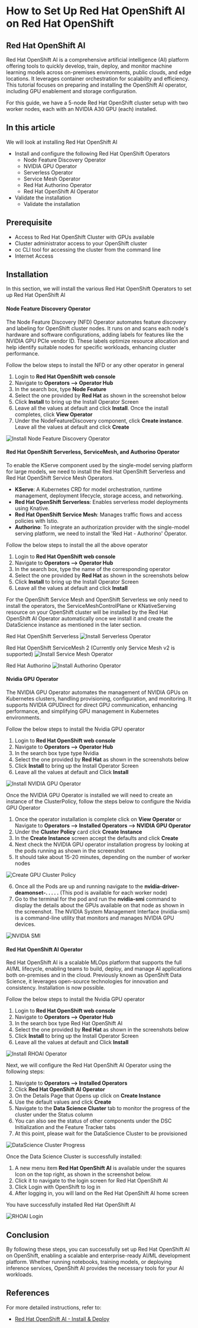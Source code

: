 
# How to Set Up Red Hat OpenShift AI on Red Hat OpenShift

## Red Hat OpenShift AI
Red Hat OpenShift AI is a comprehensive artificial intelligence (AI) platform offering tools to quickly develop, train, deploy, and monitor machine learning models across on-premises environments, public clouds, and edge locations.
It leverages container orchestration for scalability and efficiency. This tutorial focuses on preparing and installing the OpenShift AI operator, including GPU enablement and storage configuration.

For this guide, we have a 5-node Red Hat OpenShift cluster setup with two worker nodes, each with an NVIDIA A30 GPU (each) installed. 


## In this article
We will look at installing Red Hat OpenShift AI
 - Install and configure the following Red Hat OpenShift Operators
	 - Node Feature Discovery Operator
	 - NVIDIA GPU Operator
	 - Serverless Operator
	 - Service Mesh Operator
	 - Red Hat Authorino Operator
	 - Red Hat OpenShift AI Operator
 - Validate the installation
	 - Validate the installation 

## Prerequisite
 - Access to Red Hat OpenShift Cluster with GPUs available
 - Cluster administrator access to your OpenShift cluster
 - oc CLI tool for accessing the cluster from the command line
 - Internet Access


## Installation
In this section, we will install the various Red Hat OpenShift Operators to set up Red Hat OpenShift AI

#### Node Feature Discovery Operator
The Node Feature Discovery (NFD) Operator automates feature discovery and labeling for OpenShift cluster nodes. It runs on and scans each node's hardware and software configurations, adding labels for features like the NVIDIA GPU PCIe vendor ID. These labels optimize resource allocation and help identify suitable nodes for specific workloads, enhancing cluster performance.

Follow the below steps to install the NFD or any other operator in general

 1. Login to **Red Hat OpenShift web console**
 2. Navigate to **Operators --> Operator Hub**
 3. In the search box, type **Node Feature** 
 4. Select the one provided by **Red Hat** as shown in the screenshot below 
 5. Click **Install** to bring up the Install Operator Screen 
 6. Leave all the values at default and click **Install**. Once the install completes, click **View Operator**
 7. Under the NodeFeatureDiscovery component, click **Create instance**. Leave all the values at default and click **Create**

![Install Node Feature Discovery Operator](https://raw.githubusercontent.com/rohitralhan/InstallRHOAI/refs/heads/main/images/NFDOut1.gif)

#### Red Hat OpenShift Serverless, ServiceMesh, and Authorino Operator
To enable the KServe component used by the single-model serving platform for large models, we need to install the Red Hat OpenShift Serverless and Red Hat OpenShift Service Mesh Operators.

-   **KServe**: A Kubernetes CRD for model orchestration, runtime management, deployment lifecycle, storage access, and networking.
-   **Red Hat OpenShift Serverless**: Enables serverless model deployments using Knative.
-   **Red Hat OpenShift Service Mesh**: Manages traffic flows and access policies with Istio. 
-   **Authorino**: To integrate an authorization provider with the single-model serving platform, we need to install the 'Red Hat - Authorino' Operator.

Follow the below steps to install the all the above operator

 1. Login to **Red Hat OpenShift web console**
 2. Navigate to **Operators --> Operator Hub**
 3. In the search box, type the name of the corresponding operator 
 4. Select the one provided by **Red Hat** as shown in the screenshots below 
 5. Click **Install** to bring up the Install Operator Screen 
 6. Leave all the values at default and click **Install**

For the OpenShift Service Mesh and OpenShift Serverless we only need to install the operators, the ServiceMeshControlPlane or KNativeServing resource on your OpenShift cluster will be installed by the Red Hat OpenShift AI Operator automatically once we install it and create the DataScience instance as mentioned in the later section.

Red Hat OpenShift Serverless
![Install Serverless Operator](https://raw.githubusercontent.com/rohitralhan/InstallRHOAI/refs/heads/main/images/ServerlessOut.gif)

Red Hat OpenShift ServiceMesh 2 (Currently only Service Mesh v2 is supported)
![Install Service Mesh Operator](https://raw.githubusercontent.com/rohitralhan/InstallRHOAI/refs/heads/main/images/ServiceMeshOut.gif)

Red Hat Authorino 
![Install Authorino Operator](https://raw.githubusercontent.com/rohitralhan/InstallRHOAI/refs/heads/main/images/AuthorinoOut.gif)

#### Nvidia GPU Operator
The NVIDIA GPU Operator automates the management of NVIDIA GPUs on Kubernetes clusters, handling provisioning, configuration, and monitoring. It supports NVIDIA GPUDirect for direct GPU communication, enhancing performance, and simplifying GPU management in Kubernetes environments.

Follow the below steps to install the Nvidia GPU operator

 1. Login to **Red Hat OpenShift web console**
 2. Navigate to **Operators --> Operator Hub**
 3. In the search box type type Nvidia 
 4. Select the one provided by **Red Hat** as shown in the screenshots below 
 5. Click **Install** to bring up the Install Operator Screen 
 6. Leave all the values at default and Click **Install**

![Install NVIDIA GPU Operator](https://raw.githubusercontent.com/rohitralhan/InstallRHOAI/refs/heads/main/images/NvidiaGPUOperatorOut.gif)

Once the NVIDIA GPU Operator is installed we will need to create an instance of the ClusterPolicy, follow the steps below to configure the Nvidia GPU Operator

 1. Once the operator installation is complete click on **View Operator** or Navigate to **Operators --> Installed Operators --> NVIDIA GPU Operator**
 2. Under the **Cluster Policy** card click **Create Instance** 
 3. In the **Create Instance** screen accept the defaults and click **Create** 
 4. Next check the NVIDIA GPU operator installation progress by looking at the  pods running as shown in the screenshot  
 5. It should take about 15-20 minutes, depending on the number of worker nodes

![Create GPU Cluster Policy](https://raw.githubusercontent.com/rohitralhan/InstallRHOAI/refs/heads/main/images/NvidiaOperatorConfigOut01.gif)


 6. Once all the Pods are up and running navigate to the **nvidia-driver-deamonset-. . . . .** (This pod is available for each worker node)
 7. Go to the terminal for the pod and run the **nvidia-smi** command to display the details about the GPUs available on that node as shown in the screenshot. The NVIDIA System Management Interface (nvidia-smi) is a command-line utility that monitors and manages NVIDIA GPU devices.

![NVIDIA SMI](https://raw.githubusercontent.com/rohitralhan/InstallRHOAI/refs/heads/main/images/NvidiaOperatorConfigOut02.gif)

#### Red Hat OpenShift AI Operator
Red Hat OpenShift AI is a scalable MLOps platform that supports the full AI/ML lifecycle, enabling teams to build, deploy, and manage AI applications both on-premises and in the cloud. Previously known as OpenShift Data Science, it leverages open-source technologies for innovation and consistency. Installation is now possible.

Follow the below steps to install the Nvidia GPU operator

 1. Login to **Red Hat OpenShift web console**
 2. Navigate to **Operators --> Operator Hub**
 3. In the search box type Red Hat OpenShift AI 
 4. Select the one provided by **Red Hat** as shown in the screenshots below 
 5. Click **Install** to bring up the Install Operator Screen 
 6. Leave all the values at default and Click **Install**

![Install RHOAI Operator](https://raw.githubusercontent.com/rohitralhan/InstallRHOAI/refs/heads/main/images/RHOAIOperatorOut01.gif)

Next, we will configure the Red Hat OpenShift AI Operator using the following steps:

 1. Navigate to **Operators --> Installed Operators**
 2. Click **Red Hat OpenShift AI Operator**
 3. On the Details Page that Opens up click on **Create Instance** 
 4. Use the default values and click **Create**
 5. Navigate to the **Data Science Cluster** tab to monitor the progress of the cluster under the Status column
 6. You can also see the status of other components under the DSC Initialization and the Feature Tracker tabs
 8. At this point, please wait for the DataScience Cluster to be provisioned

![DataScience Cluster Progress](https://raw.githubusercontent.com/rohitralhan/InstallRHOAI/refs/heads/main/images/RHOAIOperatorOut03.gif)

Once the Data Science Cluster is successfully installed:

 1. A new menu item **Red Hat OpenShift AI** is available under the squares Icon on the top right, as shown in the screenshot below.
 2. Click it to navigate to the login screen for Red Hat OpenShift AI
 3. Click Login with OpenShift to log in
 4. After logging in, you will land on the Red Hat OpenShift AI home screen

You have successfully installed Red Hat OpenShift AI

![RHOAI Login](https://raw.githubusercontent.com/rohitralhan/InstallRHOAI/refs/heads/main/images/RHOAILoginOut.gif)

## **Conclusion**

By following these steps, you can successfully set up Red Hat OpenShift AI on OpenShift, enabling a scalable and enterprise-ready AI/ML development platform. Whether running notebooks, training models, or deploying inference services, OpenShift AI provides the necessary tools for your AI workloads.

## References
For more detailed instructions, refer to:
 - [Red Hat OpenShift AI - Install & Deploy](https://docs.redhat.com/en/documentation/red_hat_openshift_ai_self-managed/2.16/html/installing_and_uninstalling_openshift_ai_self-managed/installing-and-deploying-openshift-ai_install)
